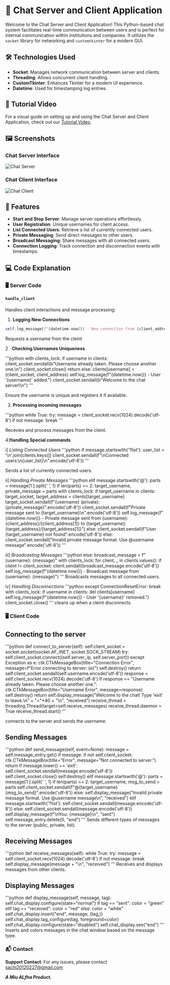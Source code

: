 # 🚀 Chat Server and Client Application

Welcome to the Chat Server and Client Application! This Python-based chat system facilitates real-time communication between users and is perfect for internal communication within institutions and companies. It utilizes the `socket` library for networking and `customtkinter` for a modern GUI.

## 🛠 Technologies Used

- **Socket**: Manages network communication between server and clients.
- **Threading**: Allows concurrent client handling.
- **CustomTkinter**: Enhances Tkinter for a modern UI experience.
- **Datetime**: Used for timestamping log entries.

## 🎥 Tutorial Video

For a visual guide on setting up and using the Chat Server and Client Application, check out our [Tutorial Video](#).

## 🖼 Screenshots

### Chat Server Interface

![Chat Server](path_to_server_screenshot.png)

### Chat Client Interface

![Chat Client](path_to_client_screenshot.png)

## 🌟 Features

- **Start and Stop Server**: Manage server operations effortlessly.
- **User Registration**: Unique usernames for client access.
- **List Connected Users**: Retrieve a list of currently connected users.
- **Private Messaging**: Send direct messages to other users.
- **Broadcast Messaging**: Share messages with all connected users.
- **Connection Logging**: Track connection and disconnection events with timestamps.

## 💻 Code Explanation

### 🖥️ Server Code

#### `handle_client`

Handles client interactions and message processing:

1. **Logging New Connections**

```python
self.log_message(f"{datetime.now()} - New connection from {client_address}")
```

Requests a username from the cleint

2 . **Checking Usernames Uniqueness**

'''python
with clients_lock:
    if username in clients:
        client_socket.sendall(b"Username already taken. Please choose another one.\n")
        client_socket.close()
        return
    else:
        clients[username] = (client_socket, client_address)
        self.log_message(f"{datetime.now()} - User '{username}' added.")
        client_socket.sendall(b"Welcome to the chat server!\n")
'''

Ensure the username is unique and registers it if available.

3. **Processing incoming messages**

'''python
while True:
    try:
        message = client_socket.recv(1024).decode('utf-8')
        if not message:
            break
'''

Recevies and process messages from the cleint.

4.**Handling Special commands**

i] *Listing Connected Users*
'''python
if message.startswith('?list'):
    user_list = '\n'.join(clients.keys())
    client_socket.sendall(f"\nConnected users:\n{user_list}\n".encode('utf-8'))
'''

Sends a list of currently connected users.

ii] *Handling Private Messages*
'''python
elif message.startswith('@'):
    parts = message[1:].split(' ', 1)
    if len(parts) == 2:
        target_username, private_message = parts
        with clients_lock:
            if target_username in clients:
                target_socket, target_address = clients[target_username]
                target_socket.sendall(f"{username} (private): {private_message}".encode('utf-8'))
                client_socket.sendall(f"Private message sent to {target_username}\n".encode('utf-8'))
                self.log_message(f"{datetime.now()} - Private message sent from {username}: {client_address}/{client_address[1]} to {target_username}: {target_address}/{target_address[1]}")
            else:
                client_socket.sendall(f"User {target_username} not found".encode('utf-8'))
    else:
        client_socket.sendall("Invalid private message format. Use @username message".encode('utf-8'))
'''

iii] *Broadcasting Messages*
'''python
else:
    broadcast_message = f"{username}: {message}"
    with clients_lock:
        for client, _ in clients.values():
            if client != client_socket:
                client.sendall(broadcast_message.encode('utf-8'))
    self.log_message(f"{datetime.now()} - Broadcast message from {username}: {message}")
'''
Broadcasts messages to all connected users.

iv] *Handling Disconnections*
'''python
except ConnectionResetError:
    break
with clients_lock:
    if username in clients:
        del clients[username]
        self.log_message(f"{datetime.now()} - User '{username}' removed.")
client_socket.close()
'''
cleans up when a cleint disconnects.


### 🖥️ Client Code

## Connecting to the server
'''python
def connect_to_server(self):
    self.client_socket = socket.socket(socket.AF_INET, socket.SOCK_STREAM)
    try:
        self.client_socket.connect((self.server_ip, self.server_port))
    except Exception as e:
        ctk.CTkMessageBox(title="Connection Error", message=f"Error connecting to server: {e}")
        self.destroy()
        return
    self.client_socket.sendall(self.username.encode('utf-8'))
    response = self.client_socket.recv(1024).decode('utf-8')
    if response == "Username already taken. Please choose another one.":
        ctk.CTkMessageBox(title="Username Error", message=response)
        self.destroy()
        return
    self.display_message("Welcome to the chat! Type 'exit' to leave.\n" + "="*40 + "\n", "received")
    receive_thread = threading.Thread(target=self.receive_messages)
    receive_thread.daemon = True
    receive_thread.start()
'''

connects to the server and sends the username.

## Sending Messages
'''python
def send_message(self, event=None):
    message = self.message_entry.get()
    if message:
        if not self.client_socket:
            ctk.CTkMessageBox(title="Error", message="Not connected to server.")
            return
        if message.lower() == 'exit':
            self.client_socket.sendall(message.encode('utf-8'))
            self.client_socket.close()
            self.destroy()
        elif message.startswith('@'):
            parts = message[1:].split(' ', 1)
            if len(parts) == 2:
                target_username, msg_to_send = parts
                self.client_socket.sendall(f"@{target_username} {msg_to_send}".encode('utf-8'))
            else:
                self.display_message("Invalid private message format. Use @username message\n", "received")
        elif message.startswith('?list'):
            self.client_socket.sendall(message.encode('utf-8'))
        else:
            self.client_socket.sendall(message.encode('utf-8'))
            self.display_message(f"\nYou: {message}\n", "sent")
            self.message_entry.delete(0, "end")
'''
Sends different types of messages to the server (public, private, list).

## Receiving Messages
'''python
def receive_messages(self):
    while True:
        try:
            message = self.client_socket.recv(1024).decode('utf-8')
            if not message:
                break
            self.display_message(message + "\n", "received")
'''
Receives and displays messages from other clients.

## Displaying Messages
'''python
def display_message(self, message, tag):
    self.chat_display.configure(state="normal")
    if tag == "sent":
        color = "green"
    elif tag == "received":
        color = "red"
    else:
        color = "white"
    self.chat_display.insert("end", message, (tag,))
    self.chat_display.tag_configure(tag, foreground=color)
    self.chat_display.configure(state="disabled")
    self.chat_display.see("end")
'''
Inserts and colors messages in the chat window based on the message type.


### 📬 Contact
**Support Contact**: For any issues, please contact sachi20120227@gmail.com

***A Miu ALfha Product.***




